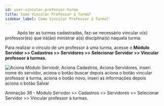 ```yaml
---
id: user-vincular-professor-turma
title: Como Vincular Professor à Turma?
sidebar_label: Como Vincular Professor à Turma?
---
```


&nbsp;&nbsp;&nbsp;&nbsp;&nbsp;&nbsp;&nbsp;&nbsp;&nbsp;&nbsp;Após ter as turmas cadastradas, faz-se necessário vincular o(s) professor(es) que irá(ão) ministrar a(s) disciplina(s) naquela turma.

Para realizar o vínculo de um professor à uma turma, acesse o **Módulo Servidor >> Cadastros >> Servidores >> Selecionar Servidor >> Vincular professor à turmas.**

![Aciona Módulo Serviodr, Aciona Cadastros, Aciona Servidores, inseri nome do servidor, aciona o botão buscar depois aciona o botão vincular professor à turma, aciona o botão novo, inseri as informações depois aciona o botão Salvar](/img/user-docs/vincular_professor_a_turma.gif)

<p class="centerText">Animação 36 - Módulo Servidor >> Cadastros >> Servidores >> Selecionar Servidor >> Vincular professor à turmas.</p>